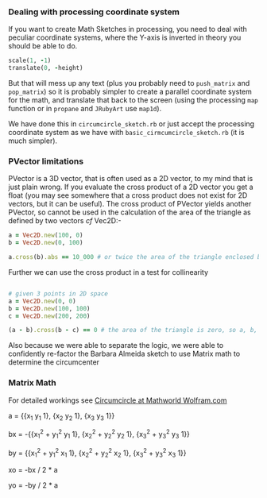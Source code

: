 ### Dealing with processing coordinate system ###

If you want to create Math Sketches in processing, you need to deal with peculiar coordinate systems, where the Y-axis is inverted in theory you should be able to do.

```ruby
scale(1, -1)
translate(0, -height)
```
But that will mess up any text (plus you probably need to `push_matrix` and `pop_matrix`) so it is probably simpler to create a parallel coordinate system for the math, and translate that back to the screen (using the processing `map` function or in `propane` and `JRubyArt` use `map1d`).

We have done this in `circumcircle_sketch.rb` or just accept the processing coordinate system as we have with `basic_cirmcumcircle_sketch.rb` (it is much simpler).

### PVector limitations ###

PVector is a 3D vector, that is often used as a 2D vector, to my mind that is just plain wrong. If you evaluate the cross product of a 2D vector you get a float (you may see somewhere that a cross product does not exist for 2D vectors, but it can be useful).  The cross product of PVector yields another PVector, so cannot be used in the calculation of the area of the triangle as defined by two vectors _cf_ Vec2D:-

```ruby
a = Vec2D.new(100, 0)
b = Vec2D.new(0, 100)

a.cross(b).abs == 10_000 # or twice the area of the triangle enclosed by a, b

```
Further we can use the cross product in a test for collinearity

```ruby

# given 3 points in 2D space
a = Vec2D.new(0, 0)
b = Vec2D.new(100, 100)
c = Vec2D.new(200, 200)

(a - b).cross(b - c) == 0 # the area of the triangle is zero, so a, b, c are collinear

```

Also because we were able to separate the logic, we were able to confidently re-factor the Barbara Almeida sketch to use Matrix math to determine the circumcenter

### Matrix Math ###

For detailed workings see [Circumcircle at Mathworld Wolfram.com][circumcircle]


a = {{x<sub>1</sub> y<sub>1</sub> 1}, {x<sub>2</sub> y<sub>2</sub> 1}, {x<sub>3</sub> y<sub>3</sub> 1}}

bx = -{{x<sub>1</sub><sup>2</sup> + y<sub>1</sub><sup>2</sup> y<sub>1</sub> 1}, {x<sub>2</sub><sup>2</sup> + y<sub>2</sub><sup>2</sup> y<sub>2</sub> 1}, {x<sub>3</sub><sup>2</sup> + y<sub>3</sub><sup>2</sup> y<sub>3</sub> 1}}

by = {{x<sub>1</sub><sup>2</sup> + y<sub>1</sub><sup>2</sup> x<sub>1</sub> 1}, {x<sub>2</sub><sup>2</sup> + y<sub>2</sub><sup>2</sup> x<sub>2</sub> 1}, {x<sub>3</sub><sup>2</sup> + y<sub>3</sub><sup>2</sup> x<sub>3</sub> 1}}

xo = -bx / 2 * a

yo = -by / 2 * a


[circumcircle]:http://mathworld.wolfram.com/Circumcircle.html



